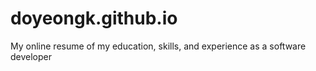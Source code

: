 # doyeongk.github.io
My online resume of my education, skills, and experience as a software developer
